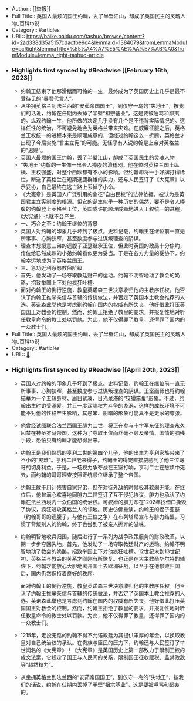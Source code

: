 - Author:: [[举报]]
- Full Title:: 英国人最烦的国王约翰，丢了半壁江山，却成了英国民主的灵魂人物_百科ta说
- Category:: #articles
- URL:: https://baike.baidu.com/tashuo/browse/content?id=2ad338d35a5157cdacfbe9d4&lemmaId=1384079&fromLemmaModule=pcRight&lemmaTitle=%E5%A4%A7%E5%AE%AA%E7%AB%A0&fromModule=lemma_right-tashuo-article
- ### Highlights first synced by #Readwise [[February 16th, 2023]]
    - 约翰王结束了他那滑稽而可怜的一生，最终成为了英国历史上几乎是最不受待见的“暴君代言人”。
    - 从坐拥英格兰到法兰西的“安茹帝国国王”，到仅守一岛的“失地王”，按我们的话说，约翰在任期内丢掉了半壁“祖宗基业”，这是要被唾骂和鄙夷的。纵观约翰一生，他所做的决定几乎没有几个是不违背实际情况的。这样任性的统治，不可避免地会为英格兰带来灾难。在威廉征服之后，英格兰王权统一的进程本来是顺理成章的，但经过约翰这么一折腾，英格兰才出现了今后实施“君主立宪”的可能。无怪乎有人说约翰是上帝对英格兰的“恩赐”。
    - 英国人最烦的国王约翰，丢了半壁江山，却成了英国民主的灵魂人物
    - “失地王”约翰的一生像一出令人捧腹的滑稽剧。他在位时英格兰国土纵横、王权强盛，对整个西欧都有不小的影响。但约翰却将一手好牌打得稀烂，断送了英格兰在短期逐鹿群雄的实力，还与人民签订了《大宪章》以示妥协，自己最终在逃亡路上丢掉了小命。
    - 《大宪章》是英国人广泛引用的象征“自由民权”的法律依据，被认为是英国君主立宪制度的根源。但它的诞生似乎一种历史的偶然，要不是令人捧腹的约翰登上英格兰王位，英国或许能顺理成章地进入王权统一的进程，《大宪章》也就不会产生。
    - 一、巧合之至：约翰王继位的背景
    - 英国人对约翰的印象几乎坏到了极点。史料记载，约翰王在继位前一直无所事事、心胸狭窄，甚至数度参与过谋叛理查的阴谋。
    - 理查本想授意三弟的遗腹子亚瑟继承王位，但此时英国的政局十分焦灼，传位给已然成熟的小弟约翰看似更为妥当。于是在各方力量的妥协下，约翰幸运地成为了英格兰国王。
    - 三、急功近利惹怒教俗阶级
    - 首先，他发动了一场夺取教廷财产的运动。约翰不明智地动了教会的奶酪，招致举国上下对他疯狂吐槽。
    - 面对约翰王的倒行逆施，教皇英诺森三世决意收归他的主教序任权。他否认了约翰王推举亲信与首辅的传统做法，并否定了英国本土教会推荐的人选。英诺森此举也是考虑到约翰在国内的权威有所失丧，他好借此打压英国国王对教会的控制。然而，约翰王拒绝了教皇的要求，并报复性地对听任教皇命令的教士处以罚款。为此，他不仅得罪了教皇，还得罪了国内的一众教士们。
- Full Title:: 英国人最烦的国王约翰，丢了半壁江山，却成了英国民主的灵魂人物_百科ta说
- Category:: #articles
- URL:: [🔗](https://baike.baidu.com/tashuo/browse/content?id=2ad338d35a5157cdacfbe9d4&fromModule=tashuo-article_tashuo-tab-item)
- ### Highlights first synced by #Readwise [[April 20th, 2023]]
    - 英国人对约翰的印象几乎坏到了极点。史料记载，约翰王在继位前一直无所事事、心胸狭窄，甚至数度参与过谋叛理查的阴谋。王室画师也将约翰描摹为一个五短身材、眉目紧凑、目光呆滞的“狡猾笨蛋”形象。不过，约翰出生时饱受溺爱，并且一度深陷权力斗争的漩涡，这样的成长环境不可能不对他的性格产生影响，其愚笨、阴暗的形象可能真不是史家的夸张。
    - 他曾经试图联合法兰西国王腓力二世，将正在参与十字军东征的理查永久囚禁在神圣罗马帝国。这种为了夺取王位而丝毫不顾及亲情、国情的脑残手段，恐怕只有约翰才能想得出来。
    - 约翰王是我们熟悉的亨利二世的第四个儿子，他的出生为亨利家族带来了不小的“灾难”。亨利二世老来得子，约翰王的得宠直接威胁到了他三位哥哥的切身利益。于是，一场权力争夺战在王室打响，亨利二世在愁烦中死去，而约翰的哥哥理查按照正统顺位继承了整个帝国。
    - 约翰王敢于用计残害自家兄弟，但在对待外敌的时候极其软弱无能。在继位后，他曾满心欢喜地同腓力二世签订了互不侵犯协议，腓力也承认了约翰在法兰西境内一众伯国的统治权。可狡猾的腓力却在1202年找借口撕毁了协议，疯狂进攻英格兰人的领地。历史仿佛重演，约翰王的侄子亚瑟（约翰哥哥的遗腹子，与他有王位之争）在布列塔尼宣布与腓力结盟，习惯了背叛别人的约翰，终于也尝到了被亲人抛弃的滋味。
    - 约翰明智地收兵归国，随后进行了一系列为战争政策服务的财政改革，以期一步步夺回失地。首先，他发动了一场夺取教廷财产的运动。约翰不明智地动了教会的奶酪，招致举国上下对他疯狂吐槽。12世纪末到13世纪初，英格兰与教会的关系才刚刚有所恢复。也正是在大主教圣华尔特的辅佐下，约翰才能放心大胆地离开国土去欧洲征战，以至于在他惨败归国后，国内仍然保持着良好的秩序。
      
      面对约翰王的倒行逆施，教皇英诺森三世决意收归他的主教序任权。他否认了约翰王推举亲信与首辅的传统做法，并否定了英国本土教会推荐的人选。英诺森此举也是考虑到约翰在国内的权威有所失丧，他好借此打压英国国王对教会的控制。然而，约翰王拒绝了教皇的要求，并报复性地对听任教皇命令的教士处以罚款。为此，他不仅得罪了教皇，还得罪了国内的一众教士们。
    - 1215年，走投无路的约翰不得不允诺教廷为其提供丰厚的年金，以换取教皇对自己统治权的承认。在贵族与臣民的压力下，约翰还与人民签订了举世闻名的《大宪章》！《大宪章》是英国历史上第一部致力于限制王权的成文法案，它规定了国王与人民间的关系，限制国王征收赋税、监禁政敌等“超然权力”。
    - 从坐拥英格兰到法兰西的“安茹帝国国王”，到仅守一岛的“失地王”，按我们的话说，约翰在任期内丢掉了半壁“祖宗基业”，这是要被唾骂和鄙夷的。
